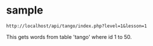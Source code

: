 
# sample
```
http://localhost/api/tango/index.php?level=1&lesson=1
```
This gets words from table 'tango' where id 1 to 50.

